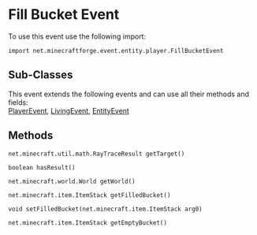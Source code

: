 # Fill Bucket Event

To use this event use the following import:
```groovy:no-line-numbers
import net.minecraftforge.event.entity.player.FillBucketEvent
```

## Sub-Classes
This event extends the following events and can use all their methods and fields: <br>
[PlayerEvent](player_event/player_event.md), [LivingEvent](living_event/living_event.md), [EntityEvent](entity_event/entity_event.md)

## Methods
```groovy:no-line-numbers
net.minecraft.util.math.RayTraceResult getTarget()
```

```groovy:no-line-numbers
boolean hasResult()
```

```groovy:no-line-numbers
net.minecraft.world.World getWorld()
```

```groovy:no-line-numbers
net.minecraft.item.ItemStack getFilledBucket()
```

```groovy:no-line-numbers
void setFilledBucket(net.minecraft.item.ItemStack arg0)
```

```groovy:no-line-numbers
net.minecraft.item.ItemStack getEmptyBucket()
```
